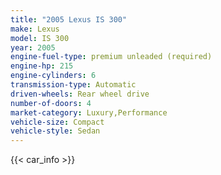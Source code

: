 ```yaml
---
title: "2005 Lexus IS 300"
make: Lexus
model: IS 300
year: 2005
engine-fuel-type: premium unleaded (required)
engine-hp: 215
engine-cylinders: 6
transmission-type: Automatic
driven-wheels: Rear wheel drive
number-of-doors: 4
market-category: Luxury,Performance
vehicle-size: Compact
vehicle-style: Sedan
---
```


{{< car_info >}}
